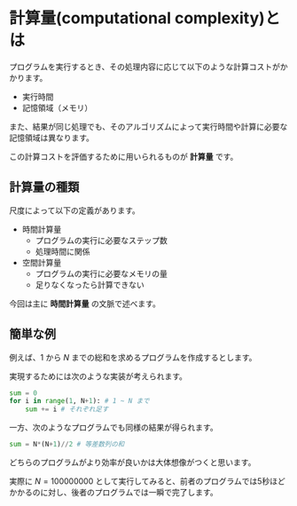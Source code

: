 # 計算量(computational complexity)とは

プログラムを実行するとき、その処理内容に応じて以下のような計算コストがかかります。
- 実行時間
- 記憶領域（メモリ）

また、結果が同じ処理でも、そのアルゴリズムによって実行時間や計算に必要な記憶領域は異なります。

この計算コストを評価するために用いられるものが **計算量** です。


## 計算量の種類

尺度によって以下の定義があります。

- 時間計算量
    - プログラムの実行に必要なステップ数
    - 処理時間に関係
- 空間計算量
    - プログラムの実行に必要なメモリの量
    - 足りなくなったら計算できない

今回は主に **時間計算量** の文脈で述べます。
## 簡単な例

例えば、1 から $N$ までの総和を求めるプログラムを作成するとします。

実現するためには次のような実装が考えられます。

```python
sum = 0
for i in range(1, N+1): # 1 ~ N まで
    sum += i # それぞれ足す
```

一方、次のようなプログラムでも同様の結果が得られます。

```python
sum = N*(N+1)//2 # 等差数列の和
```

どちらのプログラムがより効率が良いかは大体想像がつくと思います。

実際に $N = 100000000$ として実行してみると、前者のプログラムでは5秒ほどかかるのに対し、後者のプログラムでは一瞬で完了します。


